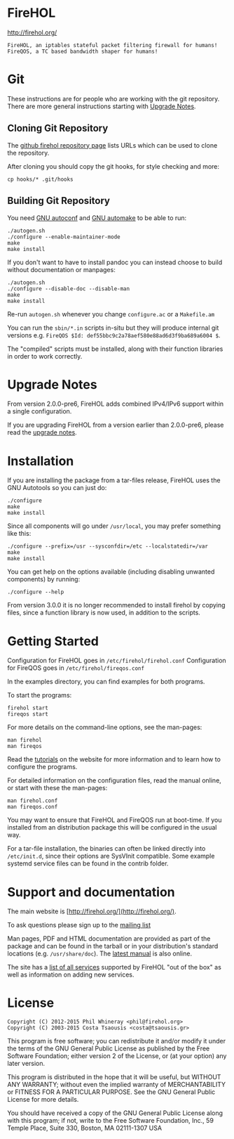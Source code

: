 FireHOL
=======

http://firehol.org/

    FireHOL, an iptables stateful packet filtering firewall for humans!
    FireQOS, a TC based bandwidth shaper for humans!

Git
===
These instructions are for people who are working with the git repository.
There are more general instructions starting with
[Upgrade Notes](#upgrade-notes).

Cloning Git Repository
----------------------

The [github firehol repository page](https://github.com/firehol/firehol)
lists URLs which can be used to clone the repository.

After cloning you should copy the git hooks, for style checking and more:

~~~~
cp hooks/* .git/hooks
~~~~

Building Git Repository
-----------------------
You need [GNU autoconf](http://www.gnu.org/software/autoconf/) and
[GNU automake](http://www.gnu.org/software/automake/) to be able to
run:

~~~~
./autogen.sh
./configure --enable-maintainer-mode
make
make install
~~~~

If you don't want to have to install pandoc you can instead choose
to build without documentation or manpages:

~~~~
./autogen.sh
./configure --disable-doc --disable-man
make
make install
~~~~

Re-run `autogen.sh` whenever you change `configure.ac` or a `Makefile.am`

You can run the `sbin/*.in` scripts in-situ but they will produce internal
git versions e.g. `FireQOS $Id: def55bbc9c2a78aef580e88ad6d3f9ba689a6004 $`.

The "compiled" scripts must be installed, along with their function
libraries in order to work correctly.


Upgrade Notes
=============
From version 2.0.0-pre6, FireHOL adds combined IPv4/IPv6 support within
a single configuration.

If you are upgrading FireHOL from a version earlier than 2.0.0-pre6,
please read the [upgrade notes](http://firehol.org/upgrade/).


Installation
============
If you are installing the package from a tar-files release, FireHOL uses
the GNU Autotools so you can just do:

~~~~
./configure
make
make install
~~~~

Since all components will go under `/usr/local`, you may prefer something
like this:

~~~~
./configure --prefix=/usr --sysconfdir=/etc --localstatedir=/var 
make
make install
~~~~

You can get help on the options available (including disabling unwanted
components) by running:

~~~~
./configure --help
~~~~
From version 3.0.0 it is no longer recommended to install firehol by
copying files, since a function library is now used, in addition to
the scripts.


Getting Started
===============
Configuration for FireHOL goes in `/etc/firehol/firehol.conf`
Configuration for FireQOS goes in `/etc/firehol/fireqos.conf`

In the examples directory, you can find examples for both programs.

To start the programs:

~~~~
firehol start
fireqos start
~~~~

For more details on the command-line options, see the man-pages:

~~~~
man firehol
man fireqos
~~~~

Read the [tutorials](http://firehol.org/tutorial/) on the website for
more information and to learn how to configure the programs.

For detailed information on the configuration files, read the manual
online, or start with these the man-pages:

~~~~
man firehol.conf
man fireqos.conf
~~~~

You may want to ensure that FireHOL and FireQOS run at boot-time. If you
installed from an distribution package this will be configured in the
usual way.

For a tar-file installation, the binaries can often be linked directly
into `/etc/init.d`, since their options are SysVInit compatible. Some
example systemd service files can be found in the contrib folder.


Support and documentation
=========================
The main website is [http://firehol.org/](http://firehol.org/).

To ask questions please sign up to the
[mailing list](http://lists.firehol.org/mailman/listinfo/firehol-support)

Man pages, PDF and HTML documentation are provided as part of the package
and can be found in the tarball or in your distribution's standard locations
(e.g. `/usr/share/doc`). The [latest manual](http://firehol.org/manual/)
is also online.

The site has a [list of all services](http://firehol.org/services/) supported
by FireHOL "out of the box" as well as information on adding new services.


License
=======

    Copyright (C) 2012-2015 Phil Whineray <phil@firehol.org>
    Copyright (C) 2003-2015 Costa Tsaousis <costa@tsaousis.gr>

This program is free software; you can redistribute it and/or modify
it under the terms of the GNU General Public License as published by
the Free Software Foundation; either version 2 of the License, or
(at your option) any later version.

This program is distributed in the hope that it will be useful,
but WITHOUT ANY WARRANTY; without even the implied warranty of
MERCHANTABILITY or FITNESS FOR A PARTICULAR PURPOSE.  See the
GNU General Public License for more details.

You should have received a copy of the GNU General Public License
along with this program; if not, write to the Free Software
Foundation, Inc., 59 Temple Place, Suite 330, Boston, MA 02111-1307 USA
